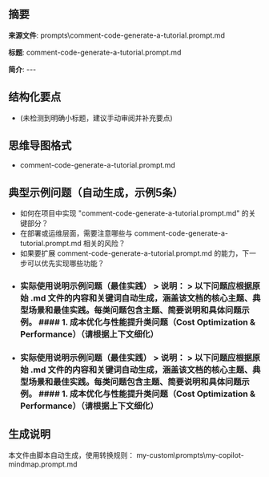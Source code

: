 ## 摘要

**来源文件**: prompts\comment-code-generate-a-tutorial.prompt.md

**标题**: comment-code-generate-a-tutorial.prompt.md

**简介**: ---

## 结构化要点

- (未检测到明确小标题，建议手动审阅并补充要点)

## 思维导图格式

- comment-code-generate-a-tutorial.prompt.md

## 典型示例问题（自动生成，示例5条）

- 如何在项目中实现 "comment-code-generate-a-tutorial.prompt.md" 的关键部分？
- 在部署或运维层面，需要注意哪些与 comment-code-generate-a-tutorial.prompt.md 相关的风险？
- 如果要扩展 comment-code-generate-a-tutorial.prompt.md 的能力，下一步可以优先实现哪些功能？
- ### 实际使用说明示例问题（最佳实践）  > **说明：** > 以下问题应根据原始 .md 文件的内容和关键词自动生成，涵盖该文档的核心主题、典型场景和最佳实践。每类问题包含主题、简要说明和具体问题示例。  #### 1. 成本优化与性能提升类问题（Cost Optimization & Performance）（请根据上下文细化）
- ### 实际使用说明示例问题（最佳实践）  > **说明：** > 以下问题应根据原始 .md 文件的内容和关键词自动生成，涵盖该文档的核心主题、典型场景和最佳实践。每类问题包含主题、简要说明和具体问题示例。  #### 1. 成本优化与性能提升类问题（Cost Optimization & Performance）（请根据上下文细化）

## 生成说明

本文件由脚本自动生成，使用转换规则： my-custom\prompts\my-copilot-mindmap.prompt.md
